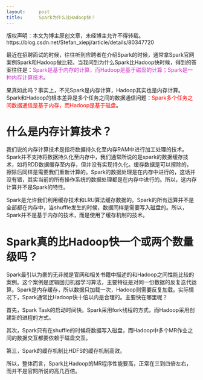 ```yaml
---
layout:     post
title:      Spark为什么比Hadoop快？
---
```

<div id="article_content" class="article_content clearfix csdn-tracking-statistics" data-pid="blog" data-mod="popu_307" data-dsm="post">
								<div class="article-copyright">
					版权声明：本文为博主原创文章，未经博主允许不得转载。					https://blog.csdn.net/Stefan_xiepj/article/details/80347720				</div>
								            <link rel="stylesheet" href="https://csdnimg.cn/release/phoenix/template/css/ck_htmledit_views-f76675cdea.css">
						<div class="htmledit_views" id="content_views">
                <p>最近在招聘面试的时候，往往听到应聘者在介绍Spark的时候，通常拿Spark官网案例Spark和Hadoop做比较。当我问到为什么Spark比Hadoop快时候，得到的答案往往是：<span style="color:#cc33cc;">Spark是基于内存的计算，而Hadoop是基于磁盘的计算；Spark是一种内存计算技术</span>。</p><p>果真如此吗？事实上，不光Spark是内存计算，Hadoop其实也是内存计算。Spark和Hadoop的根本差异是多个任务之间的数据通信问题：<span style="color:#ff0000;">Spark多个任务之间数据通信是基于内存，而Hadoop是基于磁盘</span>。</p><h1>什么是内存计算技术？</h1><p>我们说的内存计算技术是指将数据持久化至内存RAM中进行加工处理的技术。Spark并不支持将数据持久化至内存中，我们通常所说的是spark的数据缓存技术，如将RDD数据缓存至内存，但并没有实现持久化。缓存数据是可以擦除的，擦除后同样是需要我们重新计算的。Spark的数据处理是在内存中进行的，这话并没有错，其实当前的所有操作系统的数据处理都是在内存中进行的。所以，这内存计算并不是Spark的特性。</p><p>Spark是允许我们利用缓存技术和LRU算法缓存数据的。Spark的所有运算并不是全部都在内存中，当shuffle发生的时候，数据同样是需要写入磁盘的。所以，Spark并不是基于内存的技术，而是使用了缓存机制的技术。</p><h1>Spark真的比Hadoop快一个或两个数量级吗？</h1><p>Spark最引以为豪的无非就是官网和相关书籍中描述的和Hadoop之间性能比较的案例。这个案例是逻辑回归机器学习算法，主要特征是对同一份数据的反复迭代运算。Spark是内存缓存，所以数据只加载一次，Hadoop则需要反复加载。实际情况下，Spark通常比Hadoop快十倍以内是合理的。主要快在哪里呢？</p><p>首先，Spark Task的启动时间快。Spark采用fork线程的方式，而Hadoop采用创建新的进程的方式。</p><p>其次，Spark只有在shuffle的时候将数据写入磁盘，而Hadoop中多个MR作业之间的数据交互都要依赖于磁盘交互。</p><p>第三，Spark的缓存机制比HDFS的缓存机制高效。</p><p>所以，整体而言，Spark比Hadoop的MR程序性能要高，正常在三到四倍左右，而并不是官网所说的高几百倍。</p><p><br></p><p><br></p><p><br></p><p><br></p>            </div>
                </div>
